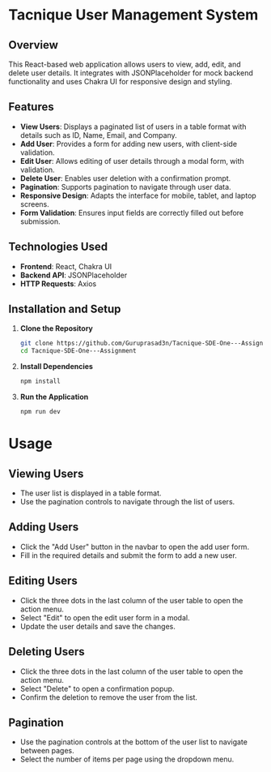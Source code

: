 # Tacnique User Management System

## Overview

This React-based web application allows users to view, add, edit, and delete user details. It integrates with JSONPlaceholder for mock backend functionality and uses Chakra UI for responsive design and styling.

## Features

- **View Users**: Displays a paginated list of users in a table format with details such as ID, Name, Email, and Company.
- **Add User**: Provides a form for adding new users, with client-side validation.
- **Edit User**: Allows editing of user details through a modal form, with validation.
- **Delete User**: Enables user deletion with a confirmation prompt.
- **Pagination**: Supports pagination to navigate through user data.
- **Responsive Design**: Adapts the interface for mobile, tablet, and laptop screens.
- **Form Validation**: Ensures input fields are correctly filled out before submission.

## Technologies Used

- **Frontend**: React, Chakra UI
- **Backend API**: JSONPlaceholder
- **HTTP Requests**: Axios

## Installation and Setup

1. **Clone the Repository**

   ```bash
   git clone https://github.com/Guruprasad3n/Tacnique-SDE-One---Assignment
   cd Tacnique-SDE-One---Assignment
   ```

2. **Install Dependencies**

   ```bash
   npm install
   ```

3. **Run the Application**
   ```bach
   npm run dev
   ```

# Usage

## Viewing Users

- The user list is displayed in a table format.
- Use the pagination controls to navigate through the list of users.

## Adding Users

- Click the "Add User" button in the navbar to open the add user form.
- Fill in the required details and submit the form to add a new user.

## Editing Users

- Click the three dots in the last column of the user table to open the action menu.
- Select "Edit" to open the edit user form in a modal.
- Update the user details and save the changes.

## Deleting Users

- Click the three dots in the last column of the user table to open the action menu.
- Select "Delete" to open a confirmation popup.
- Confirm the deletion to remove the user from the list.

## Pagination

- Use the pagination controls at the bottom of the user list to navigate between pages.
- Select the number of items per page using the dropdown menu.
